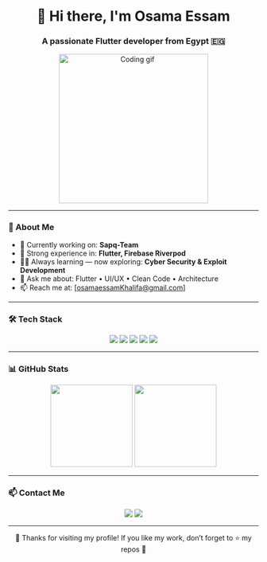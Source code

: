 <h1 align="center">👋 Hi there, I'm Osama Essam</h1>
<h3 align="center">A passionate Flutter developer from Egypt 🇪🇬</h3>

<p align="center">
  <img src="https://media.giphy.com/media/qgQUggAC3Pfv687qPC/giphy.gif" width="300" alt="Coding gif" />
</p>

---

### 🧠 About Me

- 🔭 Currently working on: **Sapq-Team**
- 🚀 Strong experience in: **Flutter, Firebase Riverpod**
- 🧑‍💻 Always learning — now exploring: **Cyber Security & Exploit Development**
- 💬 Ask me about: Flutter • UI/UX • Clean Code • Architecture
- 📫 Reach me at: [osamaessamKhalifa@gmail.com]

---

### 🛠️ Tech Stack

<p align="center">
  <img src="https://img.shields.io/badge/Dart-0175C2?style=for-the-badge&logo=dart&logoColor=white"/>
  <img src="https://img.shields.io/badge/Flutter-02569B?style=for-the-badge&logo=flutter&logoColor=white"/>
  <img src="https://img.shields.io/badge/Firebase-FFCA28?style=for-the-badge&logo=firebase&logoColor=black"/>
  <img src="https://img.shields.io/badge/Laravel-FC494A?style=for-the-badge&logo=laravel&logoColor=white"/>
  <img src="https://img.shields.io/badge/Figma-F24E1E?style=for-the-badge&logo=figma&logoColor=white"/>
</p>

---

### 📊 GitHub Stats

<p align="center">
  <img src="https://github-readme-stats.vercel.app/api?username=osamaessam-dev&show_icons=true&theme=tokyonight" height="165" />
  <img src="https://github-readme-streak-stats.herokuapp.com?user=osamaessam-dev&theme=tokyonight" height="165"/>
</p>

---

### 📫 Contact Me

<p align="center">
  <a href="https://www.linkedin.com/in/osamaessam-eldin"><img src="https://img.shields.io/badge/LinkedIn-%230077B5.svg?style=for-the-badge&logo=linkedin&logoColor=white" /></a>
  <a href="osamaessamkhalifa@gmail.com"><img src="https://img.shields.io/badge/Email-D14836?style=for-the-badge&logo=gmail&logoColor=white"/></a>
</p>

---

<p align="center">💙 Thanks for visiting my profile! If you like my work, don’t forget to ⭐ my repos 💙</p>
